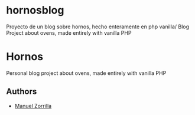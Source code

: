 # hornosblog
Proyecto de un blog sobre hornos, hecho enteramente en php vanilla/ Blog Project about ovens, made entirely with vanilla PHP


# Hornos

Personal blog project about ovens, made entirely with vanilla PHP



## Authors

- [Manuel Zorrilla](https://www.github.com/manuelzorrilladev)
